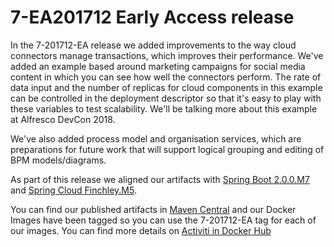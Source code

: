 # 7-EA201712 Early Access release

In the 7-201712-EA release we added improvements to the way cloud connectors manage transactions, which improves their performance. We've added an example based around marketing campaigns for social media content in which you can see how well the connectors perform. The rate of data input and the number of replicas for cloud components in this example can be controlled in the deployment descriptor so that it's easy to play with these variables to test scalability. We'll be talking more about this example at Alfresco DevCon 2018.

We've also added process model and organisation services, which are preparations for future work that will support logical grouping and editing of BPM models/diagrams.

As part of this release we aligned our artifacts with [Spring Boot 2.0.0.M7](https://github.com/spring-projects/spring-boot/wiki/Spring-Boot-2.0.0-M7-Release-Notes) and [Spring Cloud Finchley.M5](https://github.com/spring-projects/spring-cloud/wiki/Spring-Cloud-Finchley-Release-Notes).

You can find our published artifacts in [Maven Central](http://search.maven.org/#search%7Cga%7C1%7Cactiviti-cloud)
and our Docker Images have been tagged so you can use the 7-201712-EA tag for each of our images. You can find more details on
[Activiti in Docker Hub](https://hub.docker.com/u/activiti/)
